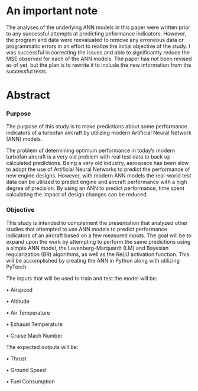 # An important note 

The analyses of the underlying ANN models in this paper were written prior to any successful attempts at predicting peformance indicators. However, the program and data were reevaluated to remove any erroneous data or programmatic errors in an effort to realize the initial objective of the study. I was successful in correcting the issues and able to significantly reduce the MSE observed for each of the ANN models. The paper has not been revised as of yet, but the plan is to rewrite it to include the new information from the successful tests.

# Abstract

### Purpose

The purpose of this study is to make
predictions about some performance indicators of a
turbofan aircraft by utilizing modern Artificial Neural
Network (ANN) models.

The problem of determining optimum performance in
today’s modern turbofan aircraft is a very old
problem with real test data to back up calculated
predictions. Being a very old industry, aerospace has
been slow to adopt the use of Artificial Neural
Networks to predict the performance of new engine
designs. However, with modern ANN models the
real-world test data can be utilized to predict engine
and aircraft performance with a high degree of
precision. By using an ANN to predict performance,
time spent calculating the impact of design changes
can be reduced.

### Objective

This study is intended to complement the
presentation that analyzed other studies that
attempted to use ANN models to predict performance
indicators of an aircraft based on a few measured
inputs. The goal will be to expand upon the work by
attempting to perform the same predictions using a
simple ANN model, the Levenberg-Marquardt (LM)
and Bayesian regularization (BR) algorithms, as well
as the ReLU activation function. This will be
accomplished by creating the ANN in Python along
with utilizing PyTorch.

The inputs that will be used to train and test the
model will be:

• Airspeed

• Altitude

• Air Temperature

• Exhaust Temperature

• Cruise Mach Number

The expected outputs will be:

• Thrust

• Ground Speed

• Fuel Consumption
